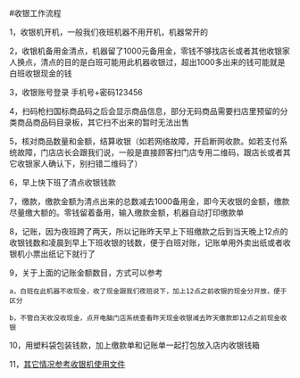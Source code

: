 #收银工作流程

1，收银机开机，一般我们夜班机器不用开机，机器常开的

2，收银机备用金清点，机器留了1000元备用金，零钱不够找店长或者其他收银家人换点，清点的目的是白班可能用此机器收银过，超出1000多出来的钱可能就是白班收银现金的钱

3，收银账号登录 手机号+密码123456

4，扫码枪扫国标商品码之后会显示商品信息，部分无码商品需要扫店里预留的分类商品商品码目录板，其它扫不出来的暂时无法出售

5，核对商品数量和金额，结算收银（如若网络故障，开启断网收款。如若支付系统故障，门店店长会跟我们说，一般是直接顾客扫门店专用二维码，跟店长或者其它收银家人确认下，别扫错二维码了）

6，早上快下班了清点收银钱款

7，缴款，缴款金额为清点出来的总数减去1000备用金，即今天收银的金额，缴款尽量缴大额的。零钱留着备用，输入缴款金额，机器自动打印缴款单

8，记账，因为夜班跨了两天，所以记账昨天早上下班缴款之后到当天晚上12点的收银钱数和凌晨到早上下班收银的钱数，便于白班对账，记账单用外卖出纸或者收银机小票出纸记下就行了

9，关于上面的记账金额数目，方式可以参考

	a，白班在此机器不收现金，收了现金跟我们夜班说下，加上12点之前收银的现金分开放，便于区分
	
	b，不管白天收没收现金，点开电脑门店系统查看昨天现金收银减去昨天缴款即12点之前现金收银

10，用塑料袋包装钱款，加上缴款单和记账单一起打包放入店内收银钱箱

11，[其它情况参考收银机使用文件](./收银机使用教程.md)